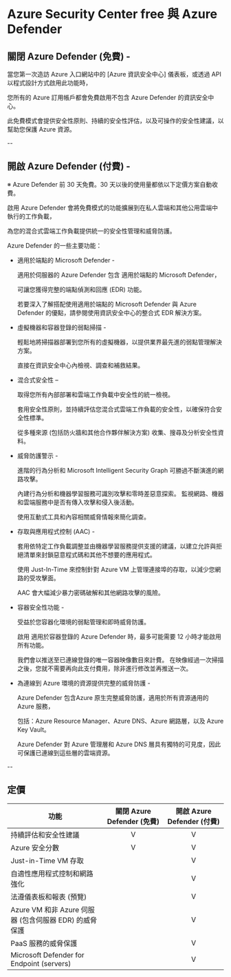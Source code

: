 # Azure Security Center free 與 Azure Defender

## 關閉 Azure Defender (免費) - 

當您第一次造訪 Azure 入口網站中的 [Azure 資訊安全中心] 儀表板，或透過 API 以程式設計方式啟用此功能時，

您所有的 Azure 訂用帳戶都會免費啟用不包含 Azure Defender 的資訊安全中心。

此免費模式會提供安全性原則、持續的安全性評估，以及可操作的安全性建議，以幫助您保護 Azure 資源。

--

## 開啟 Azure Defender (付費) - 

※ Azure Defender 前 30 天免費。30 天以後的使用量都依以下定價方案自動收費。

啟用 Azure Defender 會將免費模式的功能擴展到在私人雲端和其他公用雲端中執行的工作負載，

為您的混合式雲端工作負載提供統一的安全性管理和威脅防護。 

Azure Defender 的一些主要功能：

- 適用於端點的 Microsoft Defender - 
  
  適用於伺服器的 Azure Defender 包含 適用於端點的 Microsoft Defender，

  可讓您獲得完整的端點偵測和回應 (EDR) 功能。 

  若要深入了解搭配使用適用於端點的 Microsoft Defender 與 Azure Defender 的優點，請參閱使用資訊安全中心的整合式 EDR 解決方案。

- 虛擬機器和容器登錄的弱點掃描 - 
  
  輕鬆地將掃描器部署到您所有的虛擬機器，以提供業界最先進的弱點管理解決方案。 

  直接在資訊安全中心內檢視、調查和補救結果。

- 混合式安全性 – 

  取得您所有內部部署和雲端工作負載中安全性的統一檢視。 

  套用安全性原則，並持續評估您混合式雲端工作負載的安全性，以確保符合安全性標準。 

  從多種來源 (包括防火牆和其他合作夥伴解決方案) 收集、搜尋及分析安全性資料。

- 威脅防護警示 - 

  進階的行為分析和 Microsoft Intelligent Security Graph 可勝過不斷演進的網路攻擊。 

  內建行為分析和機器學習服務可識別攻擊和零時差惡意探索。 監視網路、機器和雲端服務中是否有傳入攻擊和侵入後活動。 

  使用互動式工具和內容相關威脅情報來簡化調查。

- 存取與應用程式控制 (AAC) - 

  套用依特定工作負載調整並由機器學習服務提供支援的建議，以建立允許與拒絕清單來封鎖惡意程式碼和其他不想要的應用程式。 

  使用 Just-In-Time 來控制針對 Azure VM 上管理連接埠的存取，以減少您網路的受攻擊面。 

  AAC 會大幅減少暴力密碼破解和其他網路攻擊的風險。

- 容器安全性功能 - 

  受益於您容器化環境的弱點管理和即時威脅防護。 

  啟用 適用於容器登錄的 Azure Defender 時，最多可能需要 12 小時才能啟用所有功能。 

  我們會以推送至已連線登錄的唯一容器映像數目來計費。 在映像經過一次掃描之後，您就不需要再向此支付費用，除非進行修改並再推送一次。

- 為連線到 Azure 環境的資源提供完整的威脅防護 - 

  Azure Defender 包含Azure 原生完整威脅防護，適用於所有資源通用的 Azure 服務，

  包括：Azure Resource Manager、Azure DNS、Azure 網路層，以及 Azure Key Vault。 

  Azure Defender 對 Azure 管理層和 Azure DNS 層具有獨特的可見度，因此可保護已連線到這些層的雲端資源。
  
--

## 定價

|    **功能**   | **關閉 Azure Defender (免費)** | **開啟 Azure Defender (付費)** |
| ----------------- | :----: | :----: |
| 持續評估和安全性建議 | V | V |
| Azure 安全分數 | V | V |
| Just-in-Time VM 存取 |  | V |
| 自適性應用程式控制和網路強化 |  | V |
| 法遵儀表板和報表 (預覽) |  | V |
| Azure VM 和非 Azure 伺服器 (包含伺服器 EDR) 的威脅保護 |  | V |
| PaaS 服務的威脅保護 |  | V |
| Microsoft Defender for Endpoint (servers) |  | V |
